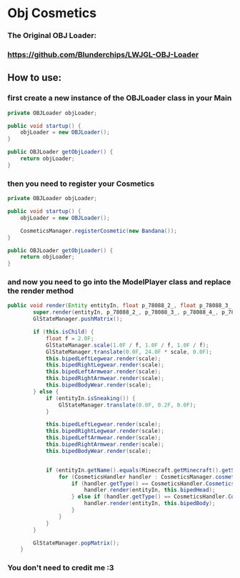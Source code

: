 # Obj Cosmetics

### The Original OBJ Loader:

### https://github.com/Blunderchips/LWJGL-OBJ-Loader

## How to use:

### first create a new instance of the OBJLoader class in your Main

````java 
private OBJLoader objLoader;

public void startup() {
    objLoader = new OBJLoader();
}

public OBJLoader getObjLoader() {
    return objLoader;
}
````

### then you need to register your Cosmetics

````java 
private OBJLoader objLoader;

public void startup() {
    objLoader = new OBJLoader();

    CosmeticsManager.registerCosmetic(new Bandana());
}

public OBJLoader getObjLoader() {
    return objLoader;
}
````

### and now you need to go into the ModelPlayer class and replace the render method

````java 
public void render(Entity entityIn, float p_78088_2_, float p_78088_3_, float p_78088_4_, float p_78088_5_, float p_78088_6_, float scale) {
        super.render(entityIn, p_78088_2_, p_78088_3_, p_78088_4_, p_78088_5_, p_78088_6_, scale);
        GlStateManager.pushMatrix();

        if (this.isChild) {
            float f = 2.0F;
            GlStateManager.scale(1.0F / f, 1.0F / f, 1.0F / f);
            GlStateManager.translate(0.0F, 24.0F * scale, 0.0F);
            this.bipedLeftLegwear.render(scale);
            this.bipedRightLegwear.render(scale);
            this.bipedLeftArmwear.render(scale);
            this.bipedRightArmwear.render(scale);
            this.bipedBodyWear.render(scale);
        } else {
            if (entityIn.isSneaking()) {
                GlStateManager.translate(0.0F, 0.2F, 0.0F);
            }

            this.bipedLeftLegwear.render(scale);
            this.bipedRightLegwear.render(scale);
            this.bipedLeftArmwear.render(scale);
            this.bipedRightArmwear.render(scale);
            this.bipedBodyWear.render(scale);


            if (entityIn.getName().equals(Minecraft.getMinecraft().getSession().getProfile().getName())) {
                for (CosmeticsHandler handler : CosmeticsManager.cosmetics) {
                    if (handler.getType() == CosmeticsHandler.CosmeticsType.HAT) {
                        handler.render(entityIn, this.bipedHead);
                    } else if (handler.getType() == CosmeticsHandler.CosmeticsType.BODY) {
                        handler.render(entityIn, this.bipedBody);
                    }
                }
            }
        }

        GlStateManager.popMatrix();
    }
````

### You don't need to credit me :3
